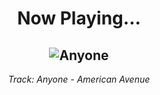 <div align="center"> 
<h1>Now Playing...</h1>

![Anyone](https://i.scdn.co/image/ab67616d00001e02b02912285f1ab3ad905bac1a)
--
_<p>Track: Anyone - American Avenue </p>_
</div>
